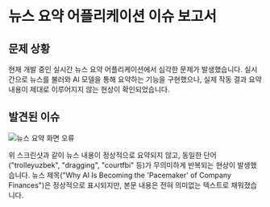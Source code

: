 # 뉴스 요약 어플리케이션 이슈 보고서

## 문제 상황

현재 개발 중인 실시간 뉴스 요약 어플리케이션에서 심각한 문제가 발생했습니다. 실시간으로 뉴스를 불러와 AI 모델을 통해 요약하는 기능을 구현했으나, 실제 작동 결과 요약 내용이 제대로 이루어지지 않는 현상이 확인되었습니다.

## 발견된 이슈

![뉴스 요약 화면 오류](https://example.com/screenshot)

위 스크린샷과 같이 뉴스 내용이 정상적으로 요약되지 않고, 동일한 단어("trolleyuzbek", "dragging", "courtfbi" 등)가 무의미하게 반복되는 현상이 발생했습니다. 뉴스 제목("Why AI Is Becoming the 'Pacemaker' of Company Finances")은 정상적으로 표시되지만, 본문 내용은 전혀 의미없는 텍스트로 채워졌습니다.
